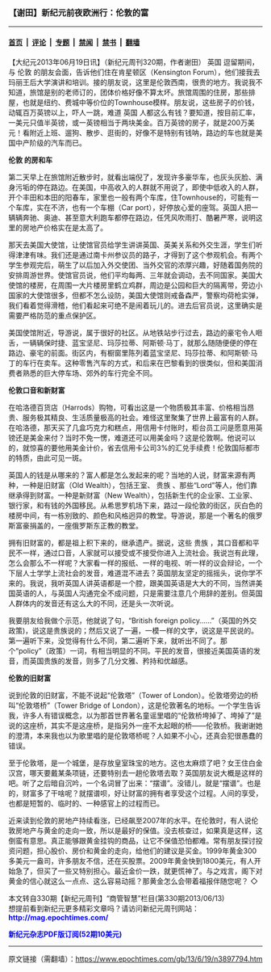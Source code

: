 ### 【谢田】新纪元前夜欧洲行：伦敦的富

---

#### [首页](../../../..?n3897794) &nbsp;|&nbsp; [评论](../../../../../epoch-comment?n3897794) &nbsp;|&nbsp; [专题](../../../../../epoch-special?n3897794) &nbsp;|&nbsp; [禁闻](../../../../../epoch-news?n3897794) &nbsp;|&nbsp; [禁书](../../../../../books?n3897794) &nbsp;|&nbsp; [翻墙](https://github.com/gfw-breaker/nogfw/blob/master/README.md?n3897794)


<div class="post_content" id="artbody" itemprop="articleBody">
 <!-- article content begin -->
 <p>
  【大纪元2013年06月19日讯】（新纪元周刊320期，作者谢田）
  <ok href="https://www.epochtimes.com/gb/tag/%E8%8B%B1%E5%9B%BD.html">
   英国
  </ok>
  逗留期间，与
  <ok href="https://www.epochtimes.com/gb/tag/%E4%BC%A6%E6%95%A6.html">
   伦敦
  </ok>
  的朋友会面，告诉他们住在肯星顿区（Kensington Forum），他们接我去玛丽王后大学演讲和培训。接的朋友说，这里是伦敦西南，很贵的地方。我说我不知道，旅馆是别的老师订的，团体价格好像不算太坏。旅馆周围的住房，那些排屋，也就是纽约、费城中等价位的Townhouse模样。朋友说，这些房子的价钱，动辄百万英镑以上，吓人一跳，难道
  <ok href="https://www.epochtimes.com/gb/tag/%E8%8B%B1%E5%9B%BD.html">
   英国
  </ok>
  人都这么有钱？要知道，按目前汇率，一美元只值半英镑，或一英镑相当于两块美金。百万英镑的房子，就是200万美元！看附近上班、遛狗、散步、逛街的，好像不是特别有钱呐，路边的车也就是美国中产阶级的汽车而已。
 </p>
 <p>
  <b>
   <ok href="https://www.epochtimes.com/gb/tag/%E4%BC%A6%E6%95%A6.html">
    伦敦
   </ok>
   的房和车
  </b>
 </p>
 <p>
  第二天早上在旅馆附近散步时，就看出端倪了，发现许多豪华车，也灰头灰脸、满身污垢的停在路边。在美国，中高收入的人群就不用说了，即使中低收入的人群，开个丰田和本田的阳春车，家里也一般有两个车库，住Townhouse的，可能有一个车库，实在不济，也有一个车棚（Car port），好停放心爱的座驾。英国人把一辆辆奔驰、奥迪、甚至意大利跑车都停在路边，任凭风吹雨打、酷暑严寒，说明这里的房地产价格实在是太高了。
 </p>
 <p>
  那天去美国大使馆，让使馆官员给学生讲讲英国、英美关系和外交生涯，学生们听得津津有味。我们还是通过南卡州参议员的路子，才得到了这个参观机会。有两个学生参观完后，萌生了以后加入外交使团、当外交官的浓厚兴趣，好随着国务院的安排周游世界。使馆官员说，他们平均每两、三年就会调动，去不同国家。美国大使馆的楼房，在周围一大片楼房里鹤立鸡群，周边是公园和巨大的隔离带，旁边小国家的大使馆很多，但都不怎么设防，美国大使馆则戒备森严，警察均荷枪实弹，我们看着觉得滑稽，他们看起来可绝不是闹着玩儿的。进去后官员说，这里确实是需要严格防范的重点保护区。
 </p>
 <p>
  美国使馆附近，导游说，属于很好的社区。从地铁站步行过去，路边的豪宅令人咂舌，一辆辆保时捷、蓝宝坚尼、玛莎拉蒂、阿斯顿‧马丁，就那么随随便便的停在路边、豪宅的前面。街区内，有橱窗里陈列着蓝宝坚尼、玛莎拉蒂、和阿斯顿‧马丁的车行在卖车。这种零售汽车的方式，和后来在巴黎看到的很类似，但和美国消费者熟悉的巨大停车场、郊外的车行完全不同。
 </p>
 <p>
  <b>
   伦敦口音和新财富
  </b>
 </p>
 <p>
  在哈洛德百货店（Harrods）购物，可看出这是一个物质极其丰富、价格相当昂贵、服务极其精良、生活质量极高的社会。难怪这里聚集了世界上最富有的人群。在哈洛德，那天买了几盒巧克力和糕点，用信用卡付账时，柜台员工问是愿意用英镑还是美金来付？当时不免一愣，难道还可以用美金吗？这是伦敦啊。他说可以的，就惊喜的要他用美金计价，省去信用卡公司3%的汇兑手续费！伦敦国际都市的特质，由此可见一斑。
 </p>
 <p>
  英国人的钱是从哪来的？富人都是怎么发起来的呢？当地的人说，财富来源有两种，一种是旧财富（Old Wealth），包括王室、
  <ok href="https://www.epochtimes.com/gb/tag/%E8%B4%B5%E6%97%8F.html">
   贵族
  </ok>
  、那些“Lord”等人，他们靠继承得到财富。一种是新财富（New Wealth），包括新生代的企业家、工业家、银行家，和有钱的外国移民。从希思罗机场下来，路过一段伦敦的街区，灰白色的楼房中间，有一栋别致的、颜色和风格迥异的教堂。导游说，那是一个著名的俄罗斯富豪捐盖的，一座俄罗斯东正教的教堂。
 </p>
 <p>
  拥有旧财富的，都是祖上积下来的，继承遗产。据说，这些
  <ok href="https://www.epochtimes.com/gb/tag/%E8%B4%B5%E6%97%8F.html">
   贵族
  </ok>
  ，其口音都和平民不一样，通过口音，人家就可以接受或不接受你进入上流社会。我说岂有此理，怎么会那么不一样呢？大家看一样的报纸、一样的电视、听一样的议会辩论，一个下层人士学学上流社会的发音，难道混不进去？英国朋友坚定的摇摇头，说你学不来的。我说，我听英国人讲英语都是一个腔，跟美国英语是大大的不同，当然讲美国英语的人，与英国人沟通完全不成问题，只是需要注意几个用辞的差别。但英国人群体内的发音还有这么大的不同，还是头一次听说。
 </p>
 <p>
  我要朋友给我做个示范，他就说了句，“British foreign policy……”（英国的外交政策)，说这是贵族说的；然后又说了一遍，一模一样的文字，说这是平民说的。第一遍听下来，没觉得有什么不同，第二遍听下来，就听出不同了。那个“policy”（政策）一词，有相当明显的不同。平民的发音，很接近美国英语的发音，而英国贵族的发音，则多了几分文雅、矜持和优越感。
 </p>
 <p>
  <b>
   伦敦的旧财富
  </b>
 </p>
 <p>
  说到伦敦的旧财富，不能不说起“伦敦塔”（Tower of London）。伦敦塔旁边的桥叫“伦敦塔桥”（Tower Bridge of London），这是伦敦著名的地标。一个学生告诉我，许多人有错误概念，以为那首世界著名童谣里唱的“伦敦桥垮掉了、垮掉了”是说的这座桥，其实不是这座桥，是指另外一座不太起眼的桥——伦敦桥。我谢谢她的澄清，本来我也以为歌里唱的是伦敦塔桥呢？人如果不小心，还真会犯很愚蠢的错误。
 </p>
 <p>
  至于伦敦塔，是一个城堡，是存放皇室珠宝的地方。这也太麻烦了吧？女王住白金汉宫，哪天要戴某条项链，还要特别去一趟伦敦塔去取？英国朋友说大概是这样的吧。听了之后暗自沉吟，一个名词冒了出来：“摆谱”。没错儿，就是“摆谱”。也是的，财富多了干啥呢？就摆谱呗，好让财富的拥有者享受这个过程。人间的享受，也都是短暂的、临时的、一种感官上的过程而已。
 </p>
 <p>
  近来读到伦敦的房地产持续看涨，已经飙至2007年的水平。在伦敦时，有人说伦敦房地产与黄金的走向一致，所以是最好的保值。没去核查过，如果真是这样，这倒蛮有意思。真正能够跟黄金挂钩的商品，让它不保值恐怕都难。常有朋友探讨投资问题，担心股价、房价和黄金的走向，给他们的建议是买金。1999年黄金300多美元一盎司，许多朋友不信，还在买股票。2009年黄金快到1800美元，有人开始急了，但买了一些又特别担心。最近金价一跌，就更慌神了。与之戏言，阁下对黄金的信心就这么一点点、这么容易动摇？那黄金怎么会带着福报伴随您呢？ ◇
 </p>
 <p>
  本文转自330期【新纪元周刊】“商管智慧”栏目(第330期2013/06/13)
  <br/>
  想提前看到新纪元更多精彩文章吗？请访问新纪元周刊网站：
  <br/>
  <ok href="http://mag.epochtimes.com/ " target="_blank">
   <font color="blue">
    <b>
     http://mag.epochtimes.com/
    </b>
   </font>
  </ok>
 </p>
 <p>
  <ok href="http://mag.epochtimes.com/pdfmag/home.html">
   <font color="blue">
    <b>
     新纪元杂志PDF版订阅(52期10美元)
    </b>
   </font>
  </ok>
 </p>
 <p>
  <!-- article content end -->
  <div id="below_article_ad">
  </div>
 </p>
</div>


---

原文链接（需翻墙）：https://www.epochtimes.com/gb/13/6/19/n3897794.htm